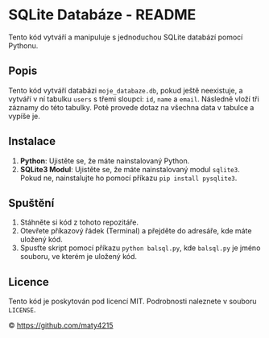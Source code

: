 # SQLite Databáze - README

Tento kód vytváří a manipuluje s jednoduchou SQLite databází pomocí Pythonu. 

## Popis

Tento kód vytváří databázi `moje_databaze.db`, pokud ještě neexistuje, a vytváří v ní tabulku `users` s třemi sloupci: `id`, `name` a `email`. Následně vloží tři záznamy do této tabulky. Poté provede dotaz na všechna data v tabulce a vypíše je.

## Instalace

1. **Python**: Ujistěte se, že máte nainstalovaný Python.
2. **SQLite3 Modul**: Ujistěte se, že máte nainstalovaný modul `sqlite3`. Pokud ne, nainstalujte ho pomocí příkazu `pip install pysqlite3`.

## Spuštění

1. Stáhněte si kód z tohoto repozitáře.
2. Otevřete příkazový řádek (Terminal) a přejděte do adresáře, kde máte uložený kód.
3. Spusťte skript pomocí příkazu `python balsql.py`, kde `balsql.py` je jméno souboru, ve kterém je uložený kód.

## Licence

Tento kód je poskytován pod licencí MIT. Podrobnosti naleznete v souboru `LICENSE`.

© https://github.com/maty4215
